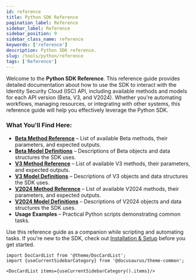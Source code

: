 ```yaml
---
id: reference
title: Python SDK Reference 
pagination_label: Reference
sidebar_label: Reference
sidebar_position: 9
sidebar_class_name: reference
keywords: ['reference']
description: Python SDK reference.
slug: /tools/python/reference
tags: ['Reference']
--- 
```


Welcome to the **Python SDK Reference**. This reference guide provides detailed documentation about how to use the SDK to interact with the Identity Security Cloud (ISC) API, including available methods and models for each API version (Beta, V3, and V2024). Whether you're automating workflows, managing resources, or integrating with other systems, this reference guide will help you effectively leverage the Python SDK.  

### What You'll Find Here:  
- **[Beta Method Reference](/docs/tools/sdk/python/beta/methods)** – List of available Beta methods, their parameters, and expected outputs.  
- **[Beta Model Definitions](/docs/tools/sdk/python/beta/models)** – Descriptions of Beta objects and data structures the SDK uses.  
- **[V3 Method Reference](/docs/tools/sdk/python/v3/methods)** – List of available V3 methods, their parameters, and expected outputs.  
- **[V3 Model Definitions](/docs/tools/sdk/python/v3/models)** – Descriptions of V3 objects and data structures the SDK uses.
- **[V2024 Method Reference](/docs/tools/sdk/python/v2024/methods)** – List of available V2024 methods, their parameters, and expected outputs.  
- **[V2024 Model Definitions](/docs/tools/sdk/python/v2024/models)** – Descriptions of V2024 objects and data structures the SDK uses.
- **Usage Examples** – Practical Python scripts demonstrating common tasks.  

Use this reference guide as a companion while scripting and automating tasks. If you're new to the SDK, check out [Installation & Setup](/docs/tools/sdk/python) before you get started.


```mdx-code-block
import DocCardList from '@theme/DocCardList';
import {useCurrentSidebarCategory} from '@docusaurus/theme-common';

<DocCardList items={useCurrentSidebarCategory().items}/>
```